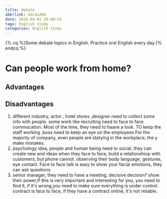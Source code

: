 ```yaml
---
title: debate
abbrlink: ddc4a368
date: 2020-04-01 19:40:54
tags: English study
categories: English study
---
```

{% cq %}Some debate topics in English. Practice oral English every day.{% endcq %}
<!-- more -->
# Can people work from home?
## Advantages


## Disadvantages
1. different industry, actor , hotel stores ,designer need to collect some info with people. some work like recruiting need to face to face commucation. Most of the time, they need to haave a look. TO keep the staff working ,boss need to keep an eye on the employees.For the majority of company, even people are statying in the workplace, the y make mistakes.
2. psychology idea, people and human being need to social, they can create new and ideas when they face to face, build a relationshiop with customers, but phone cannot. observing their body language, gestures, eye contact. Face to face talk is easy to show your facial emotions, they can ask questions.
3. senior manager, they need to have a meeting, decisive decision? show their power,if this is very important and interesting for you, you need to find it, if it's wrong,you need to make sure everything is under control. contract is face to face, if they have a contract online, it\'s not reliable.
